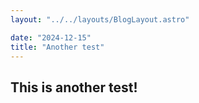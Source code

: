 ```yaml
---
layout: "../../layouts/BlogLayout.astro"

date: "2024-12-15"
title: "Another test"
---
```


## This is another test!
